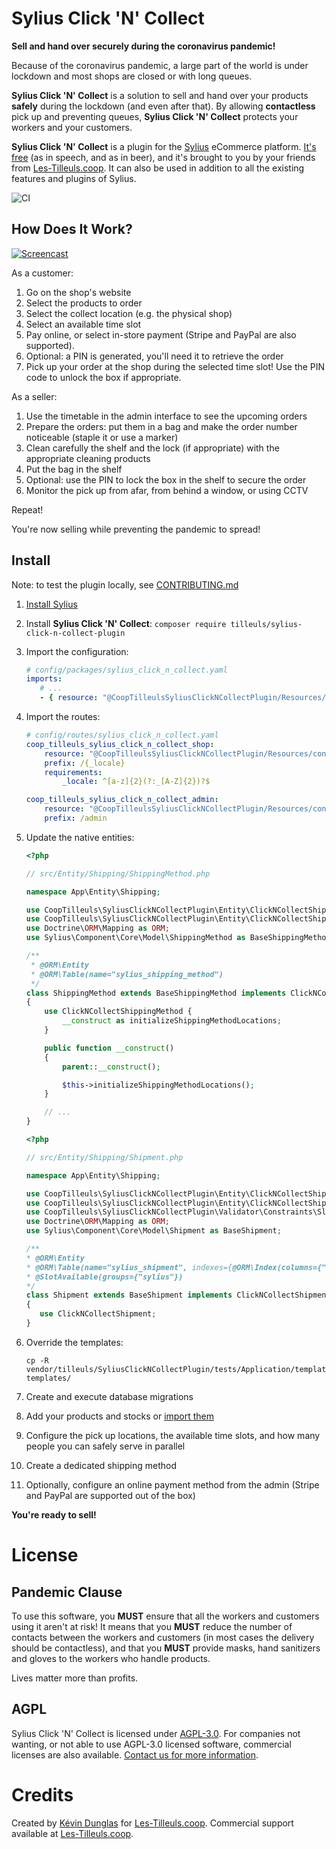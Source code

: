 # Sylius Click 'N' Collect
**Sell and hand over securely during the coronavirus pandemic!**

Because of the coronavirus pandemic, a large part of the world is under lockdown and most shops are closed or with long queues.

**Sylius Click 'N' Collect** is a solution to sell and hand over your products **safely** during the lockdown (and even after that).
By allowing **contactless** pick up and preventing queues, **Sylius Click 'N' Collect** protects your workers and your customers.

**Sylius Click 'N' Collect** is a plugin for the [Sylius](https://sylius.com/) eCommerce platform.
[It's free](#license) (as in speech, and as in beer), and it's brought to you by your friends from [Les-Tilleuls.coop](https://les-tilleuls.coop). It can also be used in addition to all the existing features and plugins of Sylius.

![CI](https://github.com/coopTilleuls/CoopTilleulsSyliusClickNCollectPlugin/workflows/CI/badge.svg)

## How Does It Work?

[![Screencast](https://i.imgur.com/yOU3sw7.png)](https://www.youtube.com/watch?v=bQ9_vQJf-2I)

As a customer:

1. Go on the shop's website
2. Select the products to order
3. Select the collect location (e.g. the physical shop)
4. Select an available time slot
5. Pay online, or select in-store payment (Stripe and PayPal are also supported).
6. Optional: a PIN is generated, you'll need it to retrieve the order
7. Pick up your order at the shop during the selected time slot! Use the PIN code to unlock the box if appropriate.

As a seller:

1. Use the timetable in the admin interface to see the upcoming orders
2. Prepare the orders: put them in a bag and make the order number noticeable (staple it or use a marker)
3. Clean carefully the shelf and the lock (if appropriate) with the appropriate cleaning products
4. Put the bag in the shelf
5. Optional: use the PIN to lock the box in the shelf to secure the order
6. Monitor the pick up from afar, from behind a window, or using CCTV

Repeat!

You're now selling while preventing the pandemic to spread!

## Install

Note: to test the plugin locally, see [CONTRIBUTING.md](CONTRIBUTING.md)

1. [Install Sylius](https://docs.sylius.com/en/latest/book/installation/installation.html)
2. Install **Sylius Click 'N' Collect**: `composer require tilleuls/sylius-click-n-collect-plugin`
3. Import the configuration:

    ```yaml
   # config/packages/sylius_click_n_collect.yaml
   imports:
       # ...
       - { resource: "@CoopTilleulsSyliusClickNCollectPlugin/Resources/config/app/config.yml" }
    ```

4. Import the routes:

    ```yaml
    # config/routes/sylius_click_n_collect.yaml
    coop_tilleuls_sylius_click_n_collect_shop:
        resource: "@CoopTilleulsSyliusClickNCollectPlugin/Resources/config/shop_routing.yml"
        prefix: /{_locale}
        requirements:
            _locale: ^[a-z]{2}(?:_[A-Z]{2})?$
    
    coop_tilleuls_sylius_click_n_collect_admin:
        resource: "@CoopTilleulsSyliusClickNCollectPlugin/Resources/config/admin_routing.yml"
        prefix: /admin
    ```

5. Update the native entities:

    ```php
    <?php
    
    // src/Entity/Shipping/ShippingMethod.php
    
    namespace App\Entity\Shipping;
    
    use CoopTilleuls\SyliusClickNCollectPlugin\Entity\ClickNCollectShippingMethod;
    use CoopTilleuls\SyliusClickNCollectPlugin\Entity\ClickNCollectShippingMethodInterface;
    use Doctrine\ORM\Mapping as ORM;
    use Sylius\Component\Core\Model\ShippingMethod as BaseShippingMethod;
    
    /**
     * @ORM\Entity
     * @ORM\Table(name="sylius_shipping_method")
     */
    class ShippingMethod extends BaseShippingMethod implements ClickNCollectShippingMethodInterface
    {
        use ClickNCollectShippingMethod {
            __construct as initializeShippingMethodLocations;
        }
    
        public function __construct()
        {
            parent::__construct();
    
            $this->initializeShippingMethodLocations();
        }
    
        // ...
    }
    ```

    ```php
    <?php
    
    // src/Entity/Shipping/Shipment.php
    
    namespace App\Entity\Shipping;
    
    use CoopTilleuls\SyliusClickNCollectPlugin\Entity\ClickNCollectShipment;
    use CoopTilleuls\SyliusClickNCollectPlugin\Entity\ClickNCollectShipmentInterface;
    use CoopTilleuls\SyliusClickNCollectPlugin\Validator\Constraints\SlotAvailable;
    use Doctrine\ORM\Mapping as ORM;
    use Sylius\Component\Core\Model\Shipment as BaseShipment;
    
    /**
    * @ORM\Entity
    * @ORM\Table(name="sylius_shipment", indexes={@ORM\Index(columns={"location_id", "collection_time"})})
    * @SlotAvailable(groups={"sylius"})
    */
    class Shipment extends BaseShipment implements ClickNCollectShipmentInterface
    {
       use ClickNCollectShipment;
    }
    ```

6. Override the templates:

       cp -R vendor/tilleuls/SyliusClickNCollectPlugin/tests/Application/templates/* templates/

7. Create and execute database migrations
8. Add your products and stocks or [import them](https://github.com/coopTilleuls/CoopTilleulsSyliusQuickImportPlugin)
9. Configure the pick up locations, the available time slots, and how many people you can safely serve in parallel
10. Create a dedicated shipping method
11. Optionally, configure an online payment method from the admin (Stripe and PayPal are supported out of the box)

**You're ready to sell!**

# License

## Pandemic Clause

To use this software, you **MUST** ensure that all the workers and customers using it aren't at risk!
It means that you **MUST** reduce the number of contacts between the workers and customers (in most cases the delivery should be contactless),
and that you **MUST** provide masks, hand sanitizers and gloves to the workers who handle products.

Lives matter more than profits.

## AGPL

Sylius Click 'N' Collect is licensed under [AGPL-3.0](LICENSE).
For companies not wanting, or not able to use AGPL-3.0 licensed software, commercial licenses are also available.
[Contact us for more information](mailto:contact@les-tilleuls.coop).

# Credits

Created by [Kévin Dunglas](https://dunglas.fr) for [Les-Tilleuls.coop](https://les-tilleuls.coop).
Commercial support available at [Les-Tilleuls.coop](https://les-tilleuls.coop).
